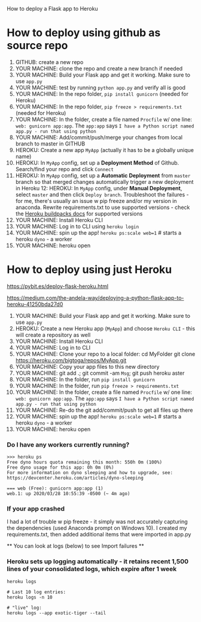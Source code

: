 How to deploy a Flask app to Heroku
# How to deploy using github as source repo
1. GITHUB: create a new repo
2. YOUR MACHINE: clone the repo and create a new branch if needed
3. YOUR MACHINE: Build your Flask app and get it working. Make sure to use `app.py`
4. YOUR MACHINE: test by running `python app.py` and verify all is good
5. YOUR MACHINE: In the repo folder, `pip install gunicorn` (needed for Heroku)
6. YOUR MACHINE: In the repo folder, `pip freeze > requirements.txt` (needed for Heroku)
7. YOUR MACHINE: In the folder, create a file named `Procfile` w/ one line: `web: gunicorn app:app`. The `app:app` says `I have a Python script named app.py - run that using python`
8. YOUR MACHINE: Add/commit/push/merge your changes from local branch to master in GITHUB
9. HEROKU: Create a new app `MyApp` (actually it has to be a globally unique name)
10. HEROKU: In `MyApp` config, set up a **Deployment Method** of Github. Search/find your repo and click `Connect` 
11. HEROKU: In `MyApp` config, set up a **Automatic Deployment** from `master` branch so that merged changes automatically trigger a new deployment in Heroku
12: HEROKU: In `MyApp` config, under **Manual Deployment**, select `master` and then click `Deploy branch`. Troubleshoot the failures - for me, there's usually an issue w pip freeze and/or my version in anaconda. Rewrite requirements.txt to use supported versions - check the [Heroku buildpacks docs](https://devcenter.heroku.com/articles/buildpacks) for supported versions
13. YOUR MACHINE: Install Heroku CLI
14. YOUR MACHINE: Log in to CLI using `heroku login`
15. YOUR MACHINE: spin up the app! `heroku ps:scale web=1` # starts a heroku `dyno` - a worker
16. YOUR MACHINE: heroku open

# How to deploy using just Heroku

https://pybit.es/deploy-flask-heroku.html

https://medium.com/the-andela-way/deploying-a-python-flask-app-to-heroku-41250bda27d0

1. YOUR MACHINE: Build your Flask app and get it working. Make sure to use `app.py`
2. HEROKU: Create a new Heroku app (`MyApp`) and choose `Heroku CLI` - this will create a repository as well
3. YOUR MACHINE: Install Heroku CLI
4. YOUR MACHINE: Log in to CLI 
5. YOUR MACHINE: Clone your repo to a local folder:
	cd MyFolder 
	git clone https://heroku.com/bigtoga/repos/MyApp.git 
6. YOUR MACHINE: Copy your app files to this new directory
7. YOUR MACHINE: git add .; git commit -am `Msg`; git push heroku aster
8. YOUR MACHINE: In the folder, run `pip install gunicorn`
9. YOUR MACHINE: In the folder, run `pip freeze > requirements.txt`
10. YOUR MACHINE: In the folder, create a file named `Procfile` w/ one line: `web: gunicorn app:app`. The `app:app` says `I have a Python script named app.py - run that using python`
11. YOUR MACHINE: Re-do the git add/commit/push to get all files up there
11. YOUR MACHINE: spin up the app! `heroku ps:scale web=1` # starts a heroku `dyno` - a worker
12. YOUR MACHINE: heroku open

### Do I have any workers currently running?
~~~
>>> heroku ps
Free dyno hours quota remaining this month: 550h 0m (100%)
Free dyno usage for this app: 0h 0m (0%)
For more information on dyno sleeping and how to upgrade, see:
https://devcenter.heroku.com/articles/dyno-sleeping

=== web (Free): gunicorn app:app (1)
web.1: up 2020/03/28 10:55:39 -0500 (~ 4m ago)
~~~

### If your app crashed
I had a lot of trouble w pip freeze - it simply was not accurately capturing the dependencies (used Anaconda prompt on Windows 10). I created my requirements.txt, then added additional items that were imported in app.py

** You can look at logs (below) to see Import failures **

### Heroku sets up logging automatically - it retains recent 1,500 lines of your consolidated logs, which expire after 1 week
~~~
heroku logs 

# Last 10 log entries: 
heroku logs -n 10

# "live" log:
heroku logs --app exotic-tiger --tail
~~~
